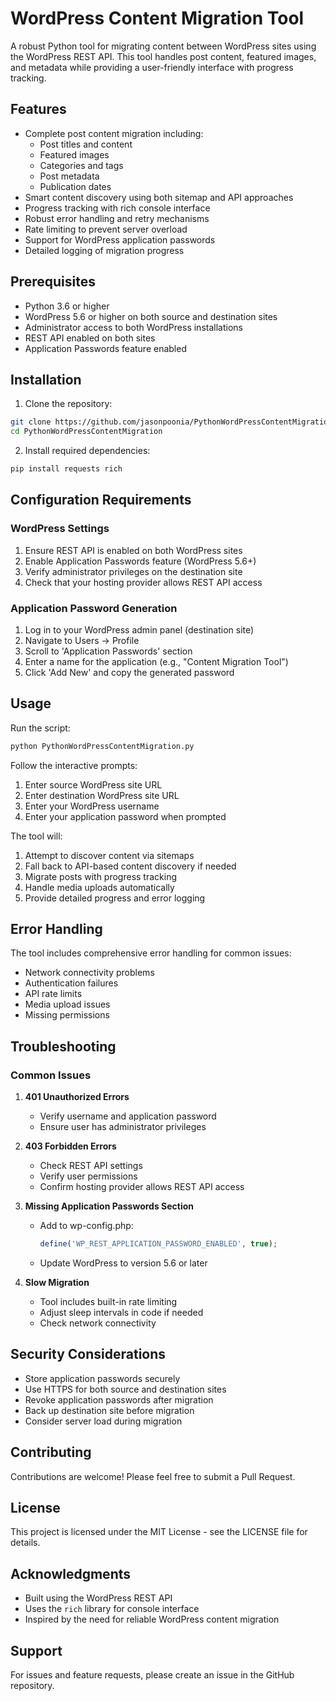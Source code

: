 # WordPress Content Migration Tool

A robust Python tool for migrating content between WordPress sites using the WordPress REST API. This tool handles post content, featured images, and metadata while providing a user-friendly interface with progress tracking.

## Features

- Complete post content migration including:
  - Post titles and content
  - Featured images
  - Categories and tags
  - Post metadata
  - Publication dates
- Smart content discovery using both sitemap and API approaches
- Progress tracking with rich console interface
- Robust error handling and retry mechanisms
- Rate limiting to prevent server overload
- Support for WordPress application passwords
- Detailed logging of migration progress

## Prerequisites

- Python 3.6 or higher
- WordPress 5.6 or higher on both source and destination sites
- Administrator access to both WordPress installations
- REST API enabled on both sites
- Application Passwords feature enabled

## Installation

1. Clone the repository:
```bash
git clone https://github.com/jasonpoonia/PythonWordPressContentMigration.git
cd PythonWordPressContentMigration
```

2. Install required dependencies:
```bash
pip install requests rich
```

## Configuration Requirements

### WordPress Settings

1. Ensure REST API is enabled on both WordPress sites
2. Enable Application Passwords feature (WordPress 5.6+)
3. Verify administrator privileges on the destination site
4. Check that your hosting provider allows REST API access

### Application Password Generation

1. Log in to your WordPress admin panel (destination site)
2. Navigate to Users → Profile
3. Scroll to 'Application Passwords' section
4. Enter a name for the application (e.g., "Content Migration Tool")
5. Click 'Add New' and copy the generated password

## Usage

Run the script:
```bash
python PythonWordPressContentMigration.py
```

Follow the interactive prompts:
1. Enter source WordPress site URL
2. Enter destination WordPress site URL
3. Enter your WordPress username
4. Enter your application password when prompted

The tool will:
1. Attempt to discover content via sitemaps
2. Fall back to API-based content discovery if needed
3. Migrate posts with progress tracking
4. Handle media uploads automatically
5. Provide detailed progress and error logging

## Error Handling

The tool includes comprehensive error handling for common issues:
- Network connectivity problems
- Authentication failures
- API rate limits
- Media upload issues
- Missing permissions

## Troubleshooting

### Common Issues

1. **401 Unauthorized Errors**
   - Verify username and application password
   - Ensure user has administrator privileges

2. **403 Forbidden Errors**
   - Check REST API settings
   - Verify user permissions
   - Confirm hosting provider allows REST API access

3. **Missing Application Passwords Section**
   - Add to wp-config.php:
     ```php
     define('WP_REST_APPLICATION_PASSWORD_ENABLED', true);
     ```
   - Update WordPress to version 5.6 or later

4. **Slow Migration**
   - Tool includes built-in rate limiting
   - Adjust sleep intervals in code if needed
   - Check network connectivity

## Security Considerations

- Store application passwords securely
- Use HTTPS for both source and destination sites
- Revoke application passwords after migration
- Back up destination site before migration
- Consider server load during migration

## Contributing

Contributions are welcome! Please feel free to submit a Pull Request.

## License

This project is licensed under the MIT License - see the LICENSE file for details.

## Acknowledgments

- Built using the WordPress REST API
- Uses the `rich` library for console interface
- Inspired by the need for reliable WordPress content migration

## Support

For issues and feature requests, please create an issue in the GitHub repository.
